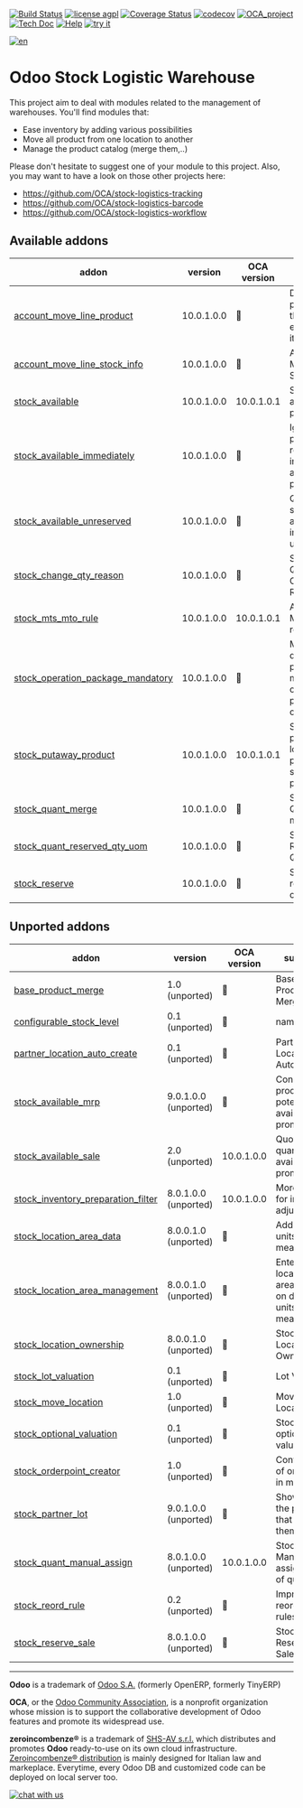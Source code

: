 [![Build Status](https://travis-ci.org/zeroincombenze/stock-logistics-warehouse.svg?branch=10.0)](https://travis-ci.org/zeroincombenze/stock-logistics-warehouse)
[![license agpl](https://img.shields.io/badge/licence-AGPL--3-blue.svg)](http://www.gnu.org/licenses/agpl-3.0.html)
[![Coverage Status](https://coveralls.io/repos/github/zeroincombenze/stock-logistics-warehouse/badge.svg?branch=10.0)](https://coveralls.io/github/zeroincombenze/stock-logistics-warehouse?branch=10.0)
[![codecov](https://codecov.io/gh/zeroincombenze/stock-logistics-warehouse/branch/10.0/graph/badge.svg)](https://codecov.io/gh/zeroincombenze/stock-logistics-warehouse/branch/10.0)
[![OCA_project](http://www.zeroincombenze.it/wp-content/uploads/ci-ct/prd/button-oca-10.svg)](https://github.com/OCA/stock-logistics-warehouse/tree/10.0)
[![Tech Doc](http://www.zeroincombenze.it/wp-content/uploads/ci-ct/prd/button-docs-10.svg)](http://wiki.zeroincombenze.org/en/Odoo/10.0/dev)
[![Help](http://www.zeroincombenze.it/wp-content/uploads/ci-ct/prd/button-help-10.svg)](http://wiki.zeroincombenze.org/en/Odoo/10.0/man/LO)
[![try it](http://www.zeroincombenze.it/wp-content/uploads/ci-ct/prd/button-try-it-10.svg)](http://erp10.zeroincombenze.it)


















































[![en](http://www.shs-av.com/wp-content/en_US.png)](http://wiki.zeroincombenze.org/it/Odoo/7.0/man)

Odoo Stock Logistic Warehouse
=============================


This project aim to deal with modules related to the management of warehouses. You'll find modules that:

 - Ease inventory by adding various possibilities
 - Move all product from one location to another
 - Manage the product catalog (merge them,..)

Please don't hesitate to suggest one of your module to this project. Also, you may want to have a look on those other projects here:

 - https://github.com/OCA/stock-logistics-tracking
 - https://github.com/OCA/stock-logistics-barcode
 - https://github.com/OCA/stock-logistics-workflow

[//]: # (addons)


Available addons
----------------
addon | version | OCA version | summary
--- | --- | --- | ---
[account_move_line_product](account_move_line_product/) | 10.0.1.0.0 | :repeat: | Displays the product in the journal entries and items
[account_move_line_stock_info](account_move_line_stock_info/) | 10.0.1.0.0 | :repeat: | Account Move Line Stock Move
[stock_available](stock_available/) | 10.0.1.0.0 | 10.0.1.0.1 | Stock available to promise
[stock_available_immediately](stock_available_immediately/) | 10.0.1.0.0 | :repeat: | Ignore planned receptions in quantity available to promise
[stock_available_unreserved](stock_available_unreserved/) | 10.0.1.0.0 | :repeat: | Quantity of stock available for immediate use
[stock_change_qty_reason](stock_change_qty_reason/) | 10.0.1.0.0 | :repeat: | Stock Quantity Change Reason
[stock_mts_mto_rule](stock_mts_mto_rule/) | 10.0.1.0.0 | 10.0.1.0.1 | Add a MTS+MTO route
[stock_operation_package_mandatory](stock_operation_package_mandatory/) | 10.0.1.0.0 | :repeat: | Makes destination package mandatory on stock pack operations
[stock_putaway_product](stock_putaway_product/) | 10.0.1.0.0 | 10.0.1.0.1 | Set a product location and put-away strategy per product
[stock_quant_merge](stock_quant_merge/) | 10.0.1.0.0 | :repeat: | Stock - Quant merge
[stock_quant_reserved_qty_uom](stock_quant_reserved_qty_uom/) | 10.0.1.0.0 | :repeat: | Stock Quant Reserved Qty UoM
[stock_reserve](stock_reserve/) | 10.0.1.0.0 | :repeat: | Stock reservations on products


Unported addons
---------------
addon | version | OCA version | summary
--- | --- | --- | ---
[base_product_merge](base_product_merge/) | 1.0 (unported) | :repeat: | Base Products Merge
[configurable_stock_level](configurable_stock_level/) | 0.1 (unported) | :repeat: | name
[partner_location_auto_create](partner_location_auto_create/) | 0.1 (unported) | :repeat: | Partner Location Auto Create
[stock_available_mrp](stock_available_mrp/) | 9.0.1.0.0 (unported) | :repeat: | Consider the production potential is available to promise
[stock_available_sale](stock_available_sale/) | 2.0 (unported) | 10.0.1.0.0 | Quotations in quantity available to promise
[stock_inventory_preparation_filter](stock_inventory_preparation_filter/) | 8.0.1.0.0 (unported) | 10.0.1.0.0 | More filters for inventory adjustments
[stock_location_area_data](stock_location_area_data/) | 8.0.0.1.0 (unported) | :repeat: | Add surface units of measure
[stock_location_area_management](stock_location_area_management/) | 8.0.0.1.0 (unported) | :repeat: | Enter a location's area based on different units of measure
[stock_location_ownership](stock_location_ownership/) | 8.0.0.1.0 (unported) | :repeat: | Stock Location Ownership
[stock_lot_valuation](stock_lot_valuation/) | 0.1 (unported) | :repeat: | Lot Valuation
[stock_move_location](stock_move_location/) | 1.0 (unported) | :repeat: | Move Stock Location
[stock_optional_valuation](stock_optional_valuation/) | 0.1 (unported) | :repeat: | Stock optional valuation
[stock_orderpoint_creator](stock_orderpoint_creator/) | 1.0 (unported) | :repeat: | Configuration of order point in mass
[stock_partner_lot](stock_partner_lot/) | 9.0.1.0.0 (unported) | :repeat: | Show lots on the partners that own them
[stock_quant_manual_assign](stock_quant_manual_assign/) | 8.0.1.0.0 (unported) | 10.0.1.0.0 | Stock - Manual assignment of quants
[stock_reord_rule](stock_reord_rule/) | 0.2 (unported) | :repeat: | Improved reordering rules
[stock_reserve_sale](stock_reserve_sale/) | 8.0.1.0.0 (unported) | :repeat: | Stock Reserve Sales

[//]: # (end addons)

[//]: # (copyright)

----

**Odoo** is a trademark of [Odoo S.A.](https://www.odoo.com/) (formerly OpenERP, formerly TinyERP)

**OCA**, or the [Odoo Community Association](http://odoo-community.org/), is a nonprofit organization whose
mission is to support the collaborative development of Odoo features and
promote its widespread use.

**zeroincombenze®** is a trademark of [SHS-AV s.r.l.](http://www.shs-av.com/)
which distributes and promotes **Odoo** ready-to-use on its own cloud infrastructure.
[Zeroincombenze® distribution](http://wiki.zeroincombenze.org/en/Odoo)
is mainly designed for Italian law and markeplace.
Everytime, every Odoo DB and customized code can be deployed on local server too.

[//]: # (end copyright)

[![chat with us](https://www.shs-av.com/wp-content/chat_with_us.gif)](https://tawk.to/85d4f6e06e68dd4e358797643fe5ee67540e408b)
